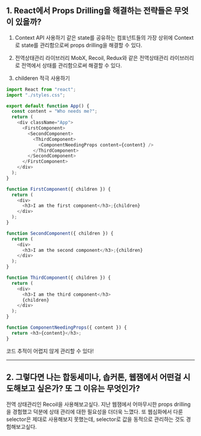 ## 1. React에서 Props Drilling을 해결하는 전략들은 무엇이 있을까?

1. Context API 사용하기
   같은 state를 공유하는 컴포넌트들의 가장 상위에 Context로 state를 관리함으로써 props drilling을 해결할 수 있다.

2. 전역상태관리 라이브러리
   MobX, Recoil, Redux와 같은 전역상태관리 라이브러리로 전역에서 상태를 관리함으로써 해결할 수 있다.

3. childeren 적극 사용하기

```js
import React from "react";
import "./styles.css";

export default function App() {
  const content = "Who needs me?";
  return (
    <div className="App">
      <FirstComponent>
        <SecondComponent>
          <ThirdComponent>
            <ComponentNeedingProps content={content} />
          </ThirdComponent>
        </SecondComponent>
      </FirstComponent>
    </div>
  );
}

function FirstComponent({ children }) {
  return (
    <div>
      <h3>I am the first component</h3>;{children}
    </div>
  );
}

function SecondComponent({ children }) {
  return (
    <div>
      <h3>I am the second component</h3>;{children}
    </div>
  );
}

function ThirdComponent({ children }) {
  return (
    <div>
      <h3>I am the third component</h3>
      {children}
    </div>
  );
}

function ComponentNeedingProps({ content }) {
  return <h3>{content}</h3>;
}
```

코드 추적이 어렵지 않게 관리할 수 있다!

---

## 2. 그렇다면 나는 합동세미나, 솝커톤, 웹잼에서 어떤걸 시도해보고 싶은가? 또 그 이유는 무엇인가?

전역 상태관리인 Recoil을 사용해보고싶다. 지난 웹잼에서 어마무시한 props drilling을 경험했고 덕분에 상태 관리에 대한 필요성을 더더욱 느꼈다.
또 웹심화에서 다룬 selector은 제대로 사용해보지 못했는데, selector로 값을 동적으로 관리하는 것도 경험해보고싶다.
